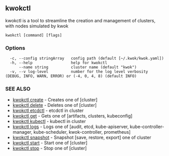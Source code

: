 ## kwokctl

kwokctl is a tool to streamline the creation and management of clusters, with nodes simulated by kwok

```
kwokctl [command] [flags]
```

### Options

```
  -c, --config stringArray   config path (default [~/.kwok/kwok.yaml])
  -h, --help                 help for kwokctl
      --name string          cluster name (default "kwok")
  -v, --v log-level          number for the log level verbosity (DEBUG, INFO, WARN, ERROR) or (-4, 0, 4, 8) (default INFO)
```

### SEE ALSO

* [kwokctl create](kwokctl_create.md)	 - Creates one of [cluster]
* [kwokctl delete](kwokctl_delete.md)	 - Deletes one of [cluster]
* [kwokctl etcdctl](kwokctl_etcdctl.md)	 - etcdctl in cluster
* [kwokctl get](kwokctl_get.md)	 - Gets one of [artifacts, clusters, kubeconfig]
* [kwokctl kubectl](kwokctl_kubectl.md)	 - kubectl in cluster
* [kwokctl logs](kwokctl_logs.md)	 - Logs one of [audit, etcd, kube-apiserver, kube-controller-manager, kube-scheduler, kwok-controller, prometheus]
* [kwokctl snapshot](kwokctl_snapshot.md)	 - Snapshot [save, restore, export] one of cluster
* [kwokctl start](kwokctl_start.md)	 - Start one of [cluster]
* [kwokctl stop](kwokctl_stop.md)	 - Stop one of [cluster]

